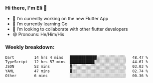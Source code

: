 ### Hi there, I'm Eli 👋
- 🔭 I’m currently working on the new Flutter App
- 🌱 I’m currently learning Go
- 🦄 I’m looking to collaborate with other flutter developers
- 😄 Pronouns: He/Him/His

### Weekly breakdown:
<!--START_SECTION:waka-->

```txt
Dart         14 hrs 4 mins   ████████████░░░░░░░░░░░░░   48.47 %
TypeScript   12 hrs 57 mins  ███████████░░░░░░░░░░░░░░   44.61 %
JSON         52 mins         ▓░░░░░░░░░░░░░░░░░░░░░░░░   03.03 %
YAML         47 mins         ▓░░░░░░░░░░░░░░░░░░░░░░░░   02.74 %
Other        6 mins          ░░░░░░░░░░░░░░░░░░░░░░░░░   00.36 %
```

<!--END_SECTION:waka-->
